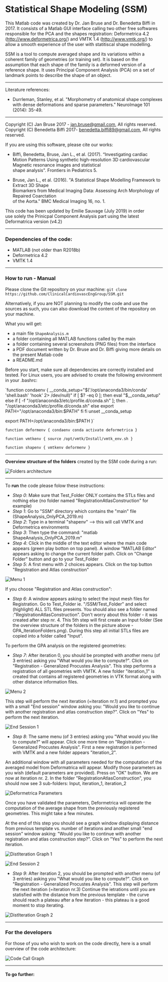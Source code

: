 # Statistical Shape Modeling (SSM)

This Matlab code was created by Dr. Jan Bruse and Dr. Benedetta Biffi in 2017. It consists of a Matlab GUI interface calling
two other free softwares responsible for the PCA and the shapes registration: Deformetrica 4.2 (http://www.deformetrica.org/) and VMTK 1.4 (http://www.vmtk.org/)
to allow a smooth experience of the user with statitiscal shape modelling. 

SSM is a tool to compute averaged shape and its variations within a coherent family of geometries (or training set). It is based on the assumption that each shape of the family is a deformed version of a reference shape. It uses Principal Component Analysis (PCA) on a set of landmark points to describe the shape of an object.

----------------------------------------------------------------------------------------
Literature references:

* Durrleman, Stanley, et al. "Morphometry of anatomical shape complexes with dense deformations and sparse parameters." NeuroImage 101 (2014): 35-49.

----------------------------------------------------------------------------------------

Copyright (C) Jan Bruse 2017 - jan.bruse@gmail.com, All rights reserved.                     
Copyright (C) Benedetta Biffi 2017- benedetta.biffi89@gmail.com, All rights reserved.        
                                                                                             
If you are using this software, please cite our works:                                      
                                                                                             
* Biffi, Benedetta, Bruse, Jan L., et al. (2017). “Investigating cardiac Motion Patterns Using 
synthetic high-resolution 3D cardiovascular Magnetic resonance images and statistical        
shape analysis". Frontiers in Pediatrics 5.                                                  
                                                                                             
* Bruse, Jan L., et al. (2016). "A Statistical Shape Modelling Framework to Extract 3D Shape   
Biomarkers from Medical Imaging Data: Assessing Arch Morphology of Repaired Coarctation      
of the Aorta." BMC Medical Imaging 16, no. 1.                                                
                                                                                             
This code has been updated by Emilie Sauvage (July 2019) in order                        
use solely the Prinicpal Component Analysis part using the latest Deformatrica version (v4.2)

----------------------------------------------------------------------------------------

### Dependencies of the code:

* MATLAB (not older than R2018b)
* Deformetrica 4.2
* VMTK 1.4


----------------------------------------------------------------------------------------
### How to run - Manual

Please clone the Git repository on your machine:
`git clone https://github.com/ClinicalCardiovascEngGroup/SSM.git`

Alternatively, if you are NOT planning to modify the code and use the sources as such, you can also download the content of the repository on your machine.

What you will get:
* a main file `ShapeAnalysis.m` 
* a folder containing all MATLAB functions called by the main
* a folder containing several screenshots (PNG files) from the interface
* a PDF document written by Dr. Bruse and Dr. Biffi giving more details on the present Matlab code
* a README.md 

Before you start, make sure all dependencies are correctly installed and tested.
For Linux users, you are advised to create the following environment in your .bashrc:

`function condaenv {
  __conda_setup="$('/opt/anaconda3/bin/conda' 'shell.bash' 'hook' 2> /dev/null)"
  if [ $? -eq 0 ]; then
      eval "$__conda_setup"
  else
      if [ -f "/opt/anaconda3/etc/profile.d/conda.sh" ]; then
          . "/opt/anaconda3/etc/profile.d/conda.sh"
      else
          export PATH="/opt/anaconda3/bin:$PATH"
      fi
  fi
  unset __conda_setup

  export PATH=/opt/anaconda3/bin:$PATH
}`

`function deformenv {
  condaenv
  conda activate deformetrica
}`

`function vmtkenv
{
  source /opt/vmtk/Install/vmtk_env.sh
}`


`function shapenv {
  vmtkenv
  deformenv
}`


**************
 **Overview structure of the folders** created by the SSM code during a run:


![Folders architecture](https://github.com/ClinicalCardiovascEngGroup/SSM/blob/master/GPA_IterationFolders.png)

**************

To **run** the code please folow these instructions:

* *Step 0*: Make sure that Test_Folder ONLY contains the STLs files and nothing else (no folder named "RegistrationAtlasConstruction" for example)
* *Step 1*: Go to "SSM" directory which contains the "main" file (ShapeAnalysis_OnlyPCA_2019.m)
* *Step 2*: Type in a terminal "shapenv" --> this will call VMTK and Deformetrica environments
* *Step 3*: Then type the command: "matlab ShapeAnalysis_OnlyPCA_2019.m"
* *Step 4*: Click in the middle of the text editor where the main code appears (green play botton on top panel). A window "MATLAB Editor" appears asking to change the current folder path. Click on "Change Folder" button and go to your Test_Folder
* *Step 5*: A first menu with 2 choices appears. Click on the top button "Registration and Atlas construction"

![Menu 1](https://github.com/ClinicalCardiovascEngGroup/SSM/blob/master/Screenshot_Menu1.png)

If you choose "Registration and Atlas construction":

* *Step 6*: A window appears asking to select the input mesh files for Registration. Go to Test_Folder ie. "/SSM/Test_Folder" and select (highlight) ALL STL files presents. You should also see a folder named :"RegistrationAtlasConstruction". Don't worry about this folder - it was created after step nr. 4.
This 5th step will first create an Input folder (See the overview structure of the folders in the picture above  - GPA_IterationFolders.png). During this step all initial STLs files are copied into a folder called "Input". 

To perform the GPA analysis on the registered geometries:
  
* *Step 7*: After iteration 0, you should be prompted with another menu (of 3 entries) asking you "What would you like to compute?". Click on "Registration - Generalized Procustes Analysis". This step performs a registration of all geometries with VMTK. A new folder "iteration_1" is created that contains all registered geometries in VTK format along with other distance information files.

![Menu 2](https://github.com/ClinicalCardiovascEngGroup/SSM/blob/master/Screenshot_Menu2.png)

This step will perform the next iteration (=iteration nr.1) and prompted you with a small "End session" window asking you: "Would you like to continue with another registration and atlas construction step?". Click on "Yes" to perform the next iteration.

![End Session 1](https://github.com/ClinicalCardiovascEngGroup/SSM/blob/master/Screenshot_EndSession1.png)

* *Step 8*: The same menu (of 3 entries) asking you "What would you like to compute?" will appear. Click one more time on "Registration - Generalized Procustes Analysis". First a new registration is performed with VMTK and a new folder appears "iteration_2".

An additional window with all parameters needed for the computation of the averaged model from Deformatrica will appear. Modify those parameters as you wish (default parameters are provided). Press on "OK" button. We are now at iteration nr. 2. In the folder "RegistrationAtlasConstruction", you should now see 3 sub-folders: Input, iteration_1, iteration_2

![Deformetrica Parameters](https://github.com/ClinicalCardiovascEngGroup/SSM/blob/master/Screenshot_DeformetricaParameters.png)

Once you have validated the parameters, Deformetrica will operate the computation of the average shape from the previously registered geometries. This might take a few minutes.

At the end of this step you should see a graph window displaying distance from previous template vs. number of iterations and another small "end session" window asking: "Would you like to continue with another registration and atlas construction step?". Click on "Yes" to perform the next iteration. 

![DistIteration Graph 1](https://github.com/ClinicalCardiovascEngGroup/SSM/blob/master/DistIteration1.png)

![End Session 2](https://github.com/ClinicalCardiovascEngGroup/SSM/blob/master/Screenshot_EndSession2.png)

* *Step 9*: After iteration 2, you should be prompted with another menu (of 3 entries) asking you "What would you like to compute?". Click on "Registration - Generalized Procustes Analysis". This step will perform the next iteration (=iteration nr.3) 
Continue the ietrations until you are statisfied with the distance from the previous template - the curve should reach a plateau after a few iteration - this plateau is a good moment to stop iterating.

![DistIteration Graph 2](https://github.com/ClinicalCardiovascEngGroup/SSM/blob/master/DistIteration2.png)


**************
### For the developers
For those of you who wish to work on the code directly, here is a small overview of the code architecture:

![Code Call Graph](https://github.com/ClinicalCardiovascEngGroup/SSM/blob/master/CodeArchitecture.png)

----------------------------------------------------------------------------------------
#### To go further:

